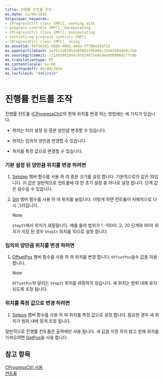 ```yaml
---
title: 진행률 컨트롤 조작
ms.date: 11/04/2016
helpviewer_keywords:
- CProgressCtrl class [MFC], working with
- progress controls [MFC], manipulating
- CProgressCtrl class [MFC], manipulating
- controlling progress controls [MFC]
- CProgressCtrl class [MFC], using
ms.assetid: 9af561d1-980b-4003-a6da-ff79be15bf23
ms.openlocfilehash: 3e3521a82854a85062f9b06bc33eb268d4b9c7a6
ms.sourcegitcommit: c21b05042debc97d14875e019ee9d698691ffc0b
ms.translationtype: MT
ms.contentlocale: ko-KR
ms.lasthandoff: 06/09/2020
ms.locfileid: "84622428"
---
```

# <a name="manipulating-the-progress-control"></a>진행률 컨트롤 조작

진행률 컨트롤 ([CProgressCtrl](reference/cprogressctrl-class.md))의 현재 위치를 변경 하는 방법에는 세 가지가 있습니다.

- 위치는 미리 설정 된 증분 양만큼 변경할 수 있습니다.

- 위치는 임의의 양만큼 변경할 수 있습니다.

- 위치를 특정 값으로 변경할 수 있습니다.

### <a name="to-change-the-position-by-a-preset-amount"></a>기본 설정 된 양만큼 위치를 변경 하려면

1. [Setstep](reference/cprogressctrl-class.md#setstep) 멤버 함수를 사용 하 여 증분 크기를 설정 합니다. 기본적으로이 값은 10입니다. 이 값은 일반적으로 컨트롤에 대 한 초기 설정 중 하나로 설정 됩니다. 단계 값은 음수일 수 있습니다.

1. [Stit](reference/cprogressctrl-class.md#stepit) 멤버 함수를 사용 하 여 위치를 늘립니다. 이렇게 하면 컨트롤이 자체적으로 다시 그려집니다.

    > [!NOTE]
    >  `StepIt`에서 위치가 래핑됩니다. 예를 들어 범위가 1 -100이 고, 20 단계와 90의 위치가 지정 된 경우 `StepIt` 위치를 10으로 설정 합니다.

### <a name="to-change-the-position-by-an-arbitrary-amount"></a>임의의 양만큼 위치를 변경 하려면

1. [OffsetPos](reference/cprogressctrl-class.md#offsetpos) 멤버 함수를 사용 하 여 위치를 변경 합니다. `OffsetPos`음수 값을 허용 합니다.

    > [!NOTE]
    >  `OffsetPos`와 달리는 `StepIt` 위치를 래핑하지 않습니다. 새 위치는 범위 내에 유지 되도록 조정 됩니다.

### <a name="to-change-the-position-to-a-specific-value"></a>위치를 특정 값으로 변경 하려면

1. [Setpos](reference/cprogressctrl-class.md#setpos) 멤버 함수를 사용 하 여 위치를 특정 값으로 설정 합니다. 필요한 경우 새 위치가 범위 내에 맞게 조정 됩니다.

일반적으로 진행률 컨트롤은 출력에만 사용 됩니다. 새 값을 지정 하지 않고 현재 위치를 가져오려면 [GetPos](reference/cprogressctrl-class.md#getpos)을 사용 합니다.

## <a name="see-also"></a>참고 항목

[CProgressCtrl 사용](using-cprogressctrl.md)<br/>
[컨트롤](controls-mfc.md)
